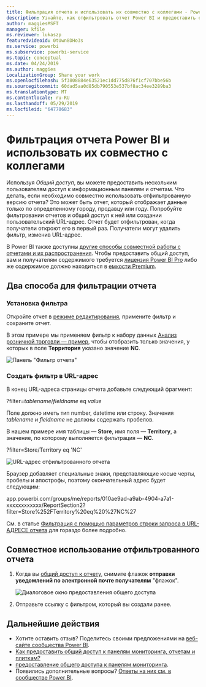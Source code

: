 ```yaml
---
title: Фильтрация отчета и использовать их совместно с коллегами - Power BI
description: Узнайте, как отфильтровать отчет Power BI и предоставить общий доступ к нему коллегам в организации.
author: maggiesMSFT
manager: kfile
ms.reviewer: lukaszp
featuredvideoid: 0tUwn8DHo3s
ms.service: powerbi
ms.subservice: powerbi-service
ms.topic: conceptual
ms.date: 04/24/2019
ms.author: maggies
LocalizationGroup: Share your work
ms.openlocfilehash: 5f3808884e63521ec1dd775d876f1cf707bbe56b
ms.sourcegitcommit: 60dad5aa0d85db790553e537bf8ac34ee3289ba3
ms.translationtype: MT
ms.contentlocale: ru-RU
ms.lasthandoff: 05/29/2019
ms.locfileid: "64770683"
---
```

# <a name="filter-a-power-bi-report-and-share-it-with-coworkers"></a>Фильтрация отчета Power BI и использовать их совместно с коллегами
Используя *Общий доступ*, вы можете предоставить нескольким пользователям доступ к информационным панелям и отчетам. Что делать, если необходимо совместно использовать отфильтрованную версию отчета? Это может быть отчет, который отображает данные только по определенному городу, продавцу или году. Попробуйте фильтровании отчетов и общий доступ к ней или создании пользовательский URL-адрес. Отчет будет отфильтрован, когда получатели откроют его в первый раз. Получатели могут удалить фильтр, изменив URL-адрес. 

В Power BI также доступны [другие способы совместной работы с отчетами и их распространения](service-how-to-collaborate-distribute-dashboards-reports.md). Чтобы предоставить общий доступ, вам и получателям содержимого требуется [лицензия Power BI Pro](service-features-license-type.md) либо же содержимое должно находиться в [емкости Premium](service-premium-what-is.md). 

## <a name="two-ways-to-filter-a-report"></a>Два способа для фильтрации отчета

### <a name="set-a-filter"></a>Установка фильтра

Откройте отчет в [режиме редактирования](consumer/end-user-reading-view.md), примените фильтр и сохраните отчет.
   
В этом примере мы применяем фильтр к набору данных [Анализ розничной торговли — пример](sample-tutorial-connect-to-the-samples.md), чтобы отобразить только значения, у которых в поле **Территория** указано значение **NC**.
   
![Панель "Фильтр отчета"](media/service-share-reports/power-bi-filter-report2.png)

### <a name="create-a-filter-in-the-url"></a>Создать фильтр в URL-адрес

В конец URL-адреса страницы отчета добавьте следующий фрагмент:
   
?filter=*tablename*/*fieldname* eq *value*
   
Поле должно иметь тип number, datetime или строку. Значения *tablename* и *fieldname* не должны содержать пробелов.
   
В нашем примере имя таблицы — **Store**, имя поля — **Territory**, а значение, по которому выполняется фильтрация — **NC**.
   
?filter=Store/Territory eq 'NC'
   
![URL-адрес отфильтрованного отчета](media/service-share-reports/power-bi-filter-url3.png)
   
Браузер добавляет специальные знаки, представляющие косые черты, пробелы и апострофы, поэтому окончательный адрес будет следующим:
   
app.powerbi.com/groups/me/reports/010ae9ad-a9ab-4904-a7a1-xxxxxxxxxxxx/ReportSection2?filter=Store%252FTerritory%20eq%20%27NC%27

См. в статье [Фильтрация с помощью параметров строки запроса в URL-АДРЕСЕ отчета](service-url-filters.md) для гораздо более подробно.

## <a name="share-the-filtered-report"></a>Совместное использование отфильтрованного отчета

1. Когда вы [общий доступ к отчету](service-share-dashboards.md), снимите флажок **отправки уведомлений по электронной почте получателям** "флажок".

    ![Диалоговое окно предоставления общего доступа](media/service-share-reports/power-bi-share-report-dialog.png)

4. Отправьте ссылку с фильтром, который вы создали ранее.

## <a name="next-steps"></a>Дальнейшие действия
* Хотите оставить отзыв? Поделитесь своими предложениями на [веб-сайте сообщества Power BI](https://community.powerbi.com/).
* [Как предоставить общий доступ к панелям мониторинга, отчетам и плиткам?](service-how-to-collaborate-distribute-dashboards-reports.md)
* [предоставление общего доступа к панелям мониторинга](service-share-dashboards.md).
* Появились дополнительные вопросы? [Ответы на них см. в сообществе Power BI](http://community.powerbi.com/).


